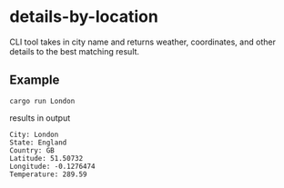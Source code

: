 # details-by-location

CLI tool takes in city name and returns weather, coordinates, and other details to the best matching result.

## Example
```cargo run London```

results in output
```
City: London 
State: England 
Country: GB 
Latitude: 51.50732 
Longitude: -0.1276474 
Temperature: 289.59
```
